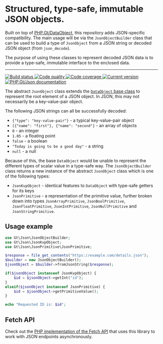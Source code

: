 Structured, type-safe, immutable JSON objects. 
==============================================

Built on top of [PHP.Gt/DataObject][dataobject], this repository adds JSON-specific compatibility. The main usage will be via the `JsonObjectBuilder` class that can be used to build a type of `JsonObject` from a JSON string or decoded JSON object (from `json_decode`).

The purpose of using these classes to represent decoded JSON data is to provide a type-safe, immutable interface to the enclosed data.

***

<a href="https://giub.com/PhpGt/Json/actions" target="_blank">
	<img src="https://badge.status.php.gt/json-build.svg" alt="Build status" />
</a>
<a href="https://scrutinizer-ci.com/g/PhpGt/Json" target="_blank">
	<img src="https://badge.status.php.gt/json-quality.svg" alt="Code quality" />
</a>
<a href="https://scrutinizer-ci.com/g/PhpGt/Json" target="_blank">
	<img src="https://badge.status.php.gt/json-coverage.svg" alt="Code coverage" />
</a>
<a href="https://packagist.org/packages/PhpGt/Json" target="_blank">
	<img src="https://badge.status.php.gt/json-version.svg" alt="Current version" />
</a>
<a href="http://www.php.gt/json" target="_blank">
	<img src="https://badge.status.php.gt/json-docs.svg" alt="PHP.Gt/Json documentation" />
</a>

The abstract `JsonObject` class extends the [`DataObject` base class][dataobject] to represent the root element of a JSON object. In JSON, this may not necessarily be a key-value-pair object.

The following JSON strings can all be successfully decoded:

+ `{"type": "key-value-pair"}` - a typical key-value-pair object
+ `[{"name": "first"}, {"name": "second"}` - an array of objects
+ `0` - an integer
+ `1.05` - a floating point
+ `false` - a boolean
+ `"Today is going to be a good day"` - a string
+ `null` - a null

Because of this, the base `DataObject` would be unable to represent the different types of scalar value in a type-safe way. The `JsonObjectBuilder` class returns a new instance of the abstract `JsonObject` class which is one of the following types:

+ `JsonKvpObject` - identical features to `DataObject` with type-safe getters for its keys
+ `JsonPrimitive` - a representation of the primitive value, further broken down into types `JsonArrayPrimitive`, `JsonBoolPrimitive`, `JsonFloatPrimitive`, `JsonIntPrimitive`, `JsonNullPrimitive` and `JsonStringPrimitive`.

Usage example
-------------

```php
use Gt\Json\JsonObjectBuilder;
use Gt\Json\JsonKvpObject;
use Gt\Json\JsonPrimitive\JsonPrimitive;

$response = file_get_contents("https://example.com/details.json");
$builder = new JsonObjectBuilder();
$jsonObject = $builder->fromJsonString($response);

if($jsonObject instanceof JsonKvpObject) {
	$id = $jsonObject->getInt("id");
}
elseif($jsonObject instanceof JsonPrimitive) {
	$id = $jsonObject->getPrimitiveValue();
}

echo "Requested ID is: $id";
```

Fetch API
---------

Check out the [PHP implementation of the Fetch API][fetch] that uses this library to work with JSON endpoints asynchronously.

[dataobject]: https://www.php.gt/dataobject
[fetch]: https://www.php.gt/fetch